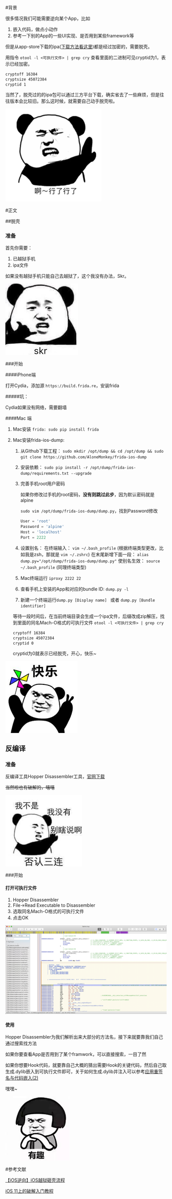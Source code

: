 #背景

很多情况我们可能需要逆向某个App，比如

1. 嵌入代码，做点小动作
2. 参考一下别的App的一些UI实现、是否用到某些framework等

但是从app-store下载的ipa([下载方法看这里](https://www.jianshu.com/p/fdb50d303ad6))都是经过加密的，需要脱壳。

用指令 `otool -l <可执行文件> | grep cry` 查看里面的二进制可见cryptid为1，表示已经加密。

```shell
cryptoff 16384
cryptsize 45072384
cryptid 1
```

当然了，脱壳过的的ipa包可以通过三方平台下载，确实省去了一些麻烦，但是往往版本会比较旧。那么这时候，就需要自己动手脱壳啦。



![脱壳与反编译](https://github.com/JasonMR7/JasonMR7.github.io/raw/master/assets/images/表情包/啊行了行了.gif)



#正文



##脱壳

### 准备

首先你需要：

1. 已越狱手机
2. ipa文件

如果没有越狱手机只能自己去越狱了，这个我没有办法，Skr。

![应脱壳与反编译](https://github.com/JasonMR7/JasonMR7.github.io/raw/master/assets/images/表情包/Skr.jpg)

###开始

####iPhone端

打开Cydia，添加源 `https://build.frida.re`，安装frida

#####坑：

Cydia如果没有网络，需要翻墙

####Mac 端

1. Mac安装 `frida: sudo pip install frida`

2. Mac安装frida-ios-dump:

   1. 从Github下载工程：
      `sudo mkdir /opt/dump && cd /opt/dump && sudo git clone https://github.com/AloneMonkey/frida-ios-dump`

   2. 安装依赖：
      `sudo pip install -r /opt/dump/frida-ios-dump/requirements.txt --upgrade`

   3. 完善手机root用户密码

      如果你修改过手机的root密码，**没有则跳过此步**，因为默认密码就是alpine

       `sudo vim /opt/dump/frida-ios-dump/dump.py`，找到Password修改

      ```python
      User = 'root'
      Password = 'alpine'
      Host = 'localhost'
      Port = 2222
      ```

   4. 设置别名：
      在终端输入：
      `vim ~/.bash_profile` (根据终端类型更改，比如我是zsh，那就是 `vim ~/.zshrc`)
      在末尾新增下面一段：
      `alias dump.py="/opt/dump/frida-ios-dump/dump.py"`
      使别名生效：
      `source ~/.bash_profile` (同理终端类型)

   5. Mac终端运行 `iproxy 2222 22`

   6. 查看手机上安装的App和对应的bundle ID: `dump.py -l`

   7. 新建一个终端运行`dump.py [Display name] ` 或者 `dump.py [Bundle identifier]`

   等待一段时间后，在当前终端目录会生成一个ipa文件，后缀改成zip解压，找到里面的同名Mach-O格式的可执行文件 `otool -l <可执行文件> | grep cry`

   ```shell
   cryptoff 16384
   cryptsize 45072384
   cryptid 0
   ```

   cryptid为0就表示已经脱壳，开心，快乐~

![脱壳与反编译](https://github.com/JasonMR7/JasonMR7.github.io/raw/master/assets/images/表情包/快乐.jpg)



## 反编译

### 准备

反编译工具Hopper Disassembler工具，[官网下载](https://www.hopperapp.com)

~~当然啦也有破解的，嘻嘻~~

![脱壳与反编译](https://github.com/JasonMR7/JasonMR7.github.io/raw/master/assets/images/表情包/否认三连.jpeg)

###开始

#### 打开可执行文件

1. Hopper Disassembler
2. File->Read Executable to Disassembler
3. 选取同名Mach-O格式的可执行文件
4. 点击OK

![脱壳与反编译](https://github.com/JasonMR7/JasonMR7.github.io/raw/master/assets/images/2019-02-26-脱壳与反编译/HopperDisassembler.png)



#### 使用

Hopper Disassembler为我们解析出来大部分的方法名，接下来就要靠我们自己通过搜索找方法

如果你要查看App是否用到了某个framwork，可以直接搜索，一目了然

如果你想要Hook代码，就要靠自己大概的猜出需要Hook的关键代码，然后自己取生成.dylib嵌入到可执行文件即可，关于如何生成.dylib并注入可以参考[应用重签名与代码嵌入(2)](https://jasonmr7.github.io/2019/01/应用重签名与代码嵌入(2))

嘿嘿~

![脱壳与反编译](https://github.com/JasonMR7/JasonMR7.github.io/raw/master/assets/images/表情包/有趣.jpg)





#参考文献

[【iOS逆向】iOS越狱砸壳流程](https://blog.csdn.net/freeWayWalker/article/details/80939199)

[iOS 11上的破解入门教程](https://bbs.pediy.com/thread-225282.htm)